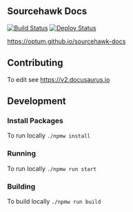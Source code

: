 Sourcehawk Docs
---------------

[![Build Status](https://github.com/optum/sourcehawk-docs/workflows/NPM%20CI/badge.svg)](https://github.com/optum/sourcehawk-docs/actions) 
[![Deploy Status](https://github.com/optum/sourcehawk-docs/workflows/Github%20Pages%20Deploy/badge.svg)](https://github.com/optum/sourcehawk-docs/actions) 

https://optum.github.io/sourcehawk-docs

## Contributing
To edit see https://v2.docusaurus.io

## Development

### Install Packages
To run locally `./npmw install`

### Running
To run locally `./npmw run start`

### Building
To build locally `./npmw run build`

